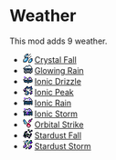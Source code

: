 # Weather

This mod adds 9 weather.

- <img src="https://raw.githubusercontent.com/Ceterai/Enternia/main/interface/cockpit/weather/ct_crystal_fall.png" alt="Crystal Fall icon" loading="lazy" width="auto" height="16px"/> [Crystal Fall](https://ceterai.github.io/MyEnternia/Wiki/CrystalFall)
- <img src="https://raw.githubusercontent.com/Ceterai/Enternia/main/interface/cockpit/weather/ct_glow_rain.png" alt="Glowing Rain icon" loading="lazy" width="auto" height="16px"/> [Glowing Rain](https://ceterai.github.io/MyEnternia/Wiki/GlowingRain)
- <img src="https://raw.githubusercontent.com/Ceterai/Enternia/main/interface/cockpit/weather/ct_ionic_drizzle.png" alt="Ionic Drizzle icon" loading="lazy" width="auto" height="16px"/> [Ionic Drizzle](https://ceterai.github.io/MyEnternia/Wiki/IonicDrizzle)
- <img src="https://raw.githubusercontent.com/Ceterai/Enternia/main/interface/cockpit/weather/ct_ionic_peak.png" alt="Ionic Peak icon" loading="lazy" width="auto" height="16px"/> [Ionic Peak](https://ceterai.github.io/MyEnternia/Wiki/IonicPeak)
- <img src="https://raw.githubusercontent.com/Ceterai/Enternia/main/interface/cockpit/weather/ct_ionic_rain.png" alt="Ionic Rain icon" loading="lazy" width="auto" height="16px"/> [Ionic Rain](https://ceterai.github.io/MyEnternia/Wiki/IonicRain)
- <img src="https://raw.githubusercontent.com/Ceterai/Enternia/main/interface/cockpit/weather/ct_ionic_storm.png" alt="Ionic Storm icon" loading="lazy" width="auto" height="16px"/> [Ionic Storm](https://ceterai.github.io/MyEnternia/Wiki/IonicStorm)
- <img src="https://raw.githubusercontent.com/Ceterai/Enternia/main/interface/cockpit/weather/ct_orbital_strike.png" alt="Orbital Strike icon" loading="lazy" width="auto" height="16px"/> [Orbital Strike](https://ceterai.github.io/MyEnternia/Wiki/OrbitalStrike)
- <img src="https://raw.githubusercontent.com/Ceterai/Enternia/main/interface/cockpit/weather/ct_stardust_fall.png" alt="Stardust Fall icon" loading="lazy" width="auto" height="16px"/> [Stardust Fall](https://ceterai.github.io/MyEnternia/Wiki/StardustFall)
- <img src="https://raw.githubusercontent.com/Ceterai/Enternia/main/interface/cockpit/weather/ct_stardust_storm.png" alt="Stardust Storm icon" loading="lazy" width="auto" height="16px"/> [Stardust Storm](https://ceterai.github.io/MyEnternia/Wiki/StardustStorm)
